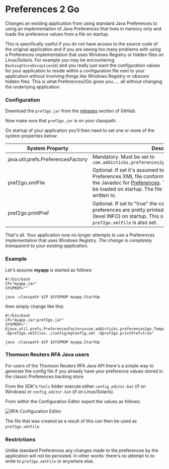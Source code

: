 # Preferences 2 Go

Changes an existing application from using standard Java Preferences to using an
implementation of Java Preferences that lives in memory only and loads the 
preference values from a file on startup.

This is specifically useful if you do not have access to the source code of the
original application and if you are seeing too many problems with using a Preferences
implementation that uses Windows Registry or hidden files on Linux/Solaris. For example
you may be encountering `BackingStoreException`(s) and you really just want the
configuration values for your application to reside within a configuration file next
to your application without involving things like Windows Registry or obscure
hidden files. This is what Preferences2Go gives you..... all without changing
the underlying application.



### Configuration


Download the `pref2go.jar` from the [releases](https://github.com/Addicticks/Preferences2Go/releases) section of GitHub.

Now make sure that `pref2go.jar` is on your classpath.

On startup of your application you'll then need to set one or more of the system properties below:


| System Property | Description 
| --- | --- 
| java.util.prefs.PreferencesFactory | Mandatory.  Must be set to `com.addicticks.preferences2go.TemporaryPreferencesFactory`
| pref2go.xmlFile | Optional. If set it's assumed to be the name of a Java Preferences XML file conforming to the DTD as explained in the Javadoc for [Preferences](http://docs.oracle.com/javase/8/docs/api/java/util/prefs/Preferences.html). The content of this XML file will be loaded on startup. The file will only ever be read, never written to.
| pref2go.printPref | Optional. If set to "true" the contents of the loaded preferences are pretty printed and logged to standard logger (level INFO) on startup. This only has effect if property `pref2go.xmlFile` is also set.



That's all. Your application now no longer attempts to use a Preferences implementation
that uses Windows Registry. _The change is completely transparent to your existing application._

### Example

Let's assume **myapp** is started as follows:

    #!/bin/bash
    CP="myapp.jar"
    SYSPROP=""

    java -classpath $CP $SYSPROP myapp.StartUp

then simply change like this:

    #!/bin/bash
    CP="myapp.jar:pref2go.jar"
    SYSPROP="-Djava.util.prefs.PreferencesFactory=com.addicticks.preferences2go.TemporaryPreferencesFactory -Dpref2go.xmlFile=../config/myConfig.xml -Dpref2go.printPref=true"

    java -classpath $CP $SYSPROP myapp.StartUp


### Thomson Reuters RFA Java users

For users of the Thomson Reuters RFA Java API there's a simple way to
generate the config file if you already have your preference values
stored in the classic Preferences backing store.

From the SDK's `Tools` folder execute either `config_editor.bat` (if
on Windows) or `config_editor.ksh` (if on Linux/Solaris).

From within the Configuration Editor export the values as follows:

![RFA Configuration Editor](https://cloud.githubusercontent.com/assets/15076120/16362918/174f4cdc-3bbb-11e6-808e-2783459ea7df.png)

The file that was created as a result of this can then be used
as `pref2go.xmlFile`. 


### Restrictions

Unlike standard Preferences any changes made to the preferences
by the application will not be persisted. In other words: there's no attempt to
to write to `pref2go.xmlFile` or anywhere else.

